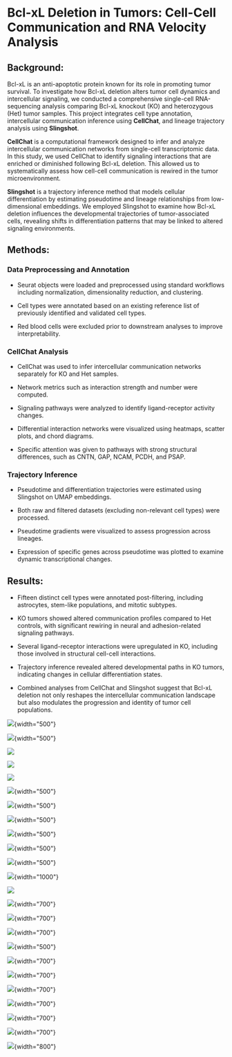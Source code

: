 # Bcl-xL Deletion in Tumors: Cell-Cell Communication and RNA Velocity Analysis

## Background:

Bcl-xL is an anti-apoptotic protein known for its role in promoting tumor survival. To investigate how Bcl-xL deletion alters tumor cell dynamics and intercellular signaling, we conducted a comprehensive single-cell RNA-sequencing analysis comparing Bcl-xL knockout (KO) and heterozygous (Het) tumor samples. This project integrates cell type annotation, intercellular communication inference using **CellChat**, and lineage trajectory analysis using **Slingshot**.

**CellChat** is a computational framework designed to infer and analyze intercellular communication networks from single-cell transcriptomic data. In this study, we used CellChat to identify signaling interactions that are enriched or diminished following Bcl-xL deletion. This allowed us to systematically assess how cell-cell communication is rewired in the tumor microenvironment.

**Slingshot** is a trajectory inference method that models cellular differentiation by estimating pseudotime and lineage relationships from low-dimensional embeddings. We employed Slingshot to examine how Bcl-xL deletion influences the developmental trajectories of tumor-associated cells, revealing shifts in differentiation patterns that may be linked to altered signaling environments.

## Methods:

### Data Preprocessing and Annotation

-   Seurat objects were loaded and preprocessed using standard workflows including normalization, dimensionality reduction, and clustering.

-   Cell types were annotated based on an existing reference list of previously identified and validated cell types.

-   Red blood cells were excluded prior to downstream analyses to improve interpretability.

### CellChat Analysis

-   CellChat was used to infer intercellular communication networks separately for KO and Het samples.

-   Network metrics such as interaction strength and number were computed.

-   Signaling pathways were analyzed to identify ligand-receptor activity changes.

-   Differential interaction networks were visualized using heatmaps, scatter plots, and chord diagrams.

-   Specific attention was given to pathways with strong structural differences, such as CNTN, GAP, NCAM, PCDH, and PSAP.

### Trajectory Inference

-   Pseudotime and differentiation trajectories were estimated using Slingshot on UMAP embeddings.

-   Both raw and filtered datasets (excluding non-relevant cell types) were processed.

-   Pseudotime gradients were visualized to assess progression across lineages.

-   Expression of specific genes across pseudotime was plotted to examine dynamic transcriptional changes.

## Results:

-   Fifteen distinct cell types were annotated post-filtering, including astrocytes, stem-like populations, and mitotic subtypes.

-   KO tumors showed altered communication profiles compared to Het controls, with significant rewiring in neural and adhesion-related signaling pathways.

-   Several ligand-receptor interactions were upregulated in KO, including those involved in structural cell-cell interactions.

-   Trajectory inference revealed altered developmental paths in KO tumors, indicating changes in cellular differentiation states.

-   Combined analyses from CellChat and Slingshot suggest that Bcl-xL deletion not only reshapes the intercellular communication landscape but also modulates the progression and identity of tumor cell populations.

![](https://github.com/chingyaousf/Bcl-xL-Deletion-in-Tumors-Cell-Cell-Communication-and-RNA-Velocity-Analysis/blob/main/plots/bclxl/bclxl_clustered_res0.5_UMAP_celltypes.png?raw=true){width="500"}

![](https://github.com/chingyaousf/Bcl-xL-Deletion-in-Tumors-Cell-Cell-Communication-and-RNA-Velocity-Analysis/blob/main/plots/bclxl/bclxl_clustered_res0.5_var_features.png?raw=true){width="500"}

![](https://github.com/chingyaousf/Bcl-xL-Deletion-in-Tumors-Cell-Cell-Communication-and-RNA-Velocity-Analysis/blob/main/plots/bclxl/bclxl_clustered_res0.5_feature_exp.png?raw=true)

![](https://github.com/chingyaousf/Bcl-xL-Deletion-in-Tumors-Cell-Cell-Communication-and-RNA-Velocity-Analysis/blob/main/plots/bclxl/bclxl_clustered_res0.5_violin_exp2.png?raw=true)

![](https://github.com/chingyaousf/Bcl-xL-Deletion-in-Tumors-Cell-Cell-Communication-and-RNA-Velocity-Analysis/blob/main/plots/bclxl/bclxl_clustered_res0.5_dotplot_top5.png?raw=true)

![](https://github.com/chingyaousf/Bcl-xL-Deletion-in-Tumors-Cell-Cell-Communication-and-RNA-Velocity-Analysis/blob/main/plots/cellchat_het_02/interaction_number_het_02.png?raw=true){width="500"}

![](https://github.com/chingyaousf/Bcl-xL-Deletion-in-Tumors-Cell-Cell-Communication-and-RNA-Velocity-Analysis/blob/main/plots/cellchat_het_02/interaction_strength_het_02.png?raw=true){width="500"}

![](https://github.com/chingyaousf/Bcl-xL-Deletion-in-Tumors-Cell-Cell-Communication-and-RNA-Velocity-Analysis/blob/main/plots/cellchat_ko_02/interaction_number_KO_02.png?raw=true){width="500"}

![](https://github.com/chingyaousf/Bcl-xL-Deletion-in-Tumors-Cell-Cell-Communication-and-RNA-Velocity-Analysis/blob/main/plots/cellchat_ko_02/interaction_strength_KO_02.png?raw=true){width="500"}

![](https://github.com/chingyaousf/Bcl-xL-Deletion-in-Tumors-Cell-Cell-Communication-and-RNA-Velocity-Analysis/blob/main/plots/comparasion_het_ko_02/diffInteraction_het_ko.png?raw=true){width="500"}

![](https://github.com/chingyaousf/Bcl-xL-Deletion-in-Tumors-Cell-Cell-Communication-and-RNA-Velocity-Analysis/blob/main/plots/comparasion_het_ko_02/diffStrength_het_ko.png?raw=true){width="500"}

![](https://github.com/chingyaousf/Bcl-xL-Deletion-in-Tumors-Cell-Cell-Communication-and-RNA-Velocity-Analysis/blob/main/plots/comparasion_het_ko_02/differential_interactions_heatmap_het_ko.png?raw=true){width="1000"}

![](https://github.com/chingyaousf/Bcl-xL-Deletion-in-Tumors-Cell-Cell-Communication-and-RNA-Velocity-Analysis/blob/main/plots/comparasion_het_ko_02/signalingRole_scatter_comparison_het_ko.png?raw=true)

![](https://github.com/chingyaousf/Bcl-xL-Deletion-in-Tumors-Cell-Cell-Communication-and-RNA-Velocity-Analysis/blob/main/plots/comparasion_het_ko_02/scatter_incoming_centrality_with_count.png?raw=true){width="700"}

![](https://github.com/chingyaousf/Bcl-xL-Deletion-in-Tumors-Cell-Cell-Communication-and-RNA-Velocity-Analysis/blob/main/plots/comparasion_het_ko_02/informationFlow_structuralPathways_het_ko.png?raw=true){width="700"}

![](https://github.com/chingyaousf/Bcl-xL-Deletion-in-Tumors-Cell-Cell-Communication-and-RNA-Velocity-Analysis/blob/main/plots/comparasion_het_ko_02/informationFlow_structuralPathways_gg2_het_ko.png?raw=true){width="700"}

![](https://github.com/chingyaousf/Bcl-xL-Deletion-in-Tumors-Cell-Cell-Communication-and-RNA-Velocity-Analysis/blob/main/plots/comparasion_het_ko_02/compare_interactions_het_ko.png?raw=true){width="500"}

![](https://github.com/chingyaousf/Bcl-xL-Deletion-in-Tumors-Cell-Cell-Communication-and-RNA-Velocity-Analysis/blob/main/plots/comparasion_het_ko_02/APP_chord_comparison_het_ko.png?raw=true){width="700"}

![](https://github.com/chingyaousf/Bcl-xL-Deletion-in-Tumors-Cell-Cell-Communication-and-RNA-Velocity-Analysis/blob/main/plots/comparasion_het_ko_02/file/violin_LR_comparison_APP_het_ko.png?raw=true){width="700"}

![](https://github.com/chingyaousf/Bcl-xL-Deletion-in-Tumors-Cell-Cell-Communication-and-RNA-Velocity-Analysis/blob/main/plots/comparasion_het_ko_02/PCDH_chord_comparison_het_ko.png?raw=true){width="700"}

![](https://github.com/chingyaousf/Bcl-xL-Deletion-in-Tumors-Cell-Cell-Communication-and-RNA-Velocity-Analysis/blob/main/plots/comparasion_het_ko_02/file/violin_LR_comparison_PCDH_het_ko.png?raw=true){width="700"}

![](https://github.com/chingyaousf/Bcl-xL-Deletion-in-Tumors-Cell-Cell-Communication-and-RNA-Velocity-Analysis/blob/main/plots/comparasion_het_ko_02/CADM_chord_comparison_het_ko.png?raw=true){width="700"}

![](https://github.com/chingyaousf/Bcl-xL-Deletion-in-Tumors-Cell-Cell-Communication-and-RNA-Velocity-Analysis/blob/main/plots/comparasion_het_ko_02/file/violin_LR_comparison_CADM_het_ko.png?raw=true){width="700"}

![](https://github.com/chingyaousf/Bcl-xL-Deletion-in-Tumors-Cell-Cell-Communication-and-RNA-Velocity-Analysis/blob/main/plots/comparasion_het_ko_02/distance_structural_similarity_het_ko_02.png?raw=true){width="800"}
